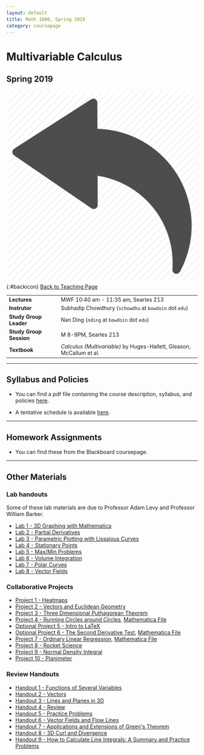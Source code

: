 ```yaml
---
layout: default
title: Math 1800, Spring 2019
category: coursepage
---
```


# Multivariable Calculus
## Spring 2019
<div class="backlink">
 
  ![Back](/resources/back.png){:#backicon} [Back to Teaching Page](/teaching/courses) 
</div>  


|||
|---|---|
| **Lectures** | MWF	10:40 am - 11:35 am, Searles 213 |
| **Instrutor**| Subhadip Chowdhury (`schowdhu` at `bowdoin` dot `edu`)|
| **Study Group Leader**| Nan Ding (`nding` at `bowdoin` dot `edu`)
| **Study Group Session**| M 8-9PM, Searles 213 |
| **Textbook**| _Calculus (Multivariable)_ by Huges-Hallett, Gleason, McCallum et al. |


---
## Syllabus and Policies 

+ You can find a pdf file containing the course description, syllabus, and policies [here](Syllabus_1800_Spring_2019.pdf). 

+ A tentative schedule is available [here](S1800.pdf).


---

## Homework Assignments

+ You can find these from the Blackboard coursepage.

___

## Other Materials

### Lab handouts
Some of these lab materials are due to Professor Adam Levy and Professor William Barker.

+ [Lab 1 - 3D Graphing with Mathematica](Spring2019_1800_Lab1.pdf)
+ [Lab 2 - Partial Derivatives](Spring2019_1800_Lab2.pdf)
+ [Lab 3 - Parametric Plotting with Lissajous Curves](Spring2019_1800_Lab3.pdf)
+ [Lab 4 - Stationary Points](Spring2019_1800_Lab4.pdf)
+ [Lab 5 - Max/Min Problems](Spring2019_1800_Lab5.nb)
+ [Lab 6 - Volume Integration](Spring2019_1800_Lab6.nb)
+ [Lab 7 - Polar Curves](Spring2019_1800_Lab7.nb)
+ [Lab 8 - Vector Fields](Spring2019_1800_Lab8.nb)

### Collaborative Projects

+ [Project 1 - Heatmaps](Spring2019_1800_Project1.pdf)
+ [Project 2 - Vectors and Euclidean Geometry](Spring2019_1800_Project2.pdf)
+ [Project 3 - Three Dimensional Puthagorean Theorem](Spring2019_1800_Project3.pdf)
+ [Project 4 - Running Circles around Circles](Spring2019_1800_Project4.pdf), [Mathematica File](Spring2019_1800_Project4.nb)
+ [Optional Project 5 - Intro to LaTeX](Spring2019_1800_Project5_LaTeX.pdf)
+ [Optional Project 6 - The Second Derivative Test](Spring2019_1800_Project6.pdf), [Mathematica File](Spring2019_1800_Project6.nb)
+ [Project 7 - Ordinary Linear Regression](Spring2019_1800_Project7.pdf), [Mathematica File](Spring2019_1800_Project7.nb)
+ [Project 8 - Rocket Science](Spring2019_1800_Project8.pdf)
+ [Project 9 - Normal Density Integral](Spring2019_1800_Project9.pdf)
+ [Project 10 - Planimeter]()

### Review Handouts

+ [Handout 1 - Functions of Several Variables](Spring2019_1800_Handout1.pdf)
+ [Handout 2 - Vectors](Spring2019_1800_Handout2.pdf)
+ [Handout 3 - Lines and Planes in 3D](Spring2019_1800_Handout3.pdf)
+ [Handout 4 - Review](Spring2019_1800_Handout4.pdf)
+ [Handout 5 - Practice Problems](Spring2019_1800_Handout5.pdf)
+ [Handout 6 - Vector Fields and Flow Lines](Spring2019_1800_Handout6.pdf)
+ [Handout 7 - Applications and Extensions of Green's Theorem](Spring2019_1800_Handout7.pdf)
+ [Handout 8 - 3D Curl and Divergence](Spring2019_1800_Handout8.pdf)
+ [Handout 9 - How to Calculate Line Integrals: A Summary and Practice Problems](Spring2019_1800_Handout9.pdf)